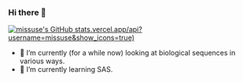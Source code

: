 ### Hi there 👋

[![missuse's GitHub stats]([https://github-readme-stats-git-masterrstaa-rickstaa/).vercel.app/api?username=missuse&show_icons=true)](https://github.com/anuraghazra/github-readme-stats)

- 🔭 I’m currently (for a while now) looking at biological sequences in various ways.
- 🌱 I’m currently learning SAS.

<!--
**missuse/missuse** is a ✨ _special_ ✨ repository because its `README.md` (this file) appears on your GitHub profile.

Here are some ideas to get you started:

- 🔭 I’m currently working on ...
- 🌱 I’m currently learning ...
- 👯 I’m looking to collaborate on ...
- 🤔 I’m looking for help with ...
- 💬 Ask me about ...
- 📫 How to reach me: ...
- 😄 Pronouns: ...
- ⚡ Fun fact: ...
-->
